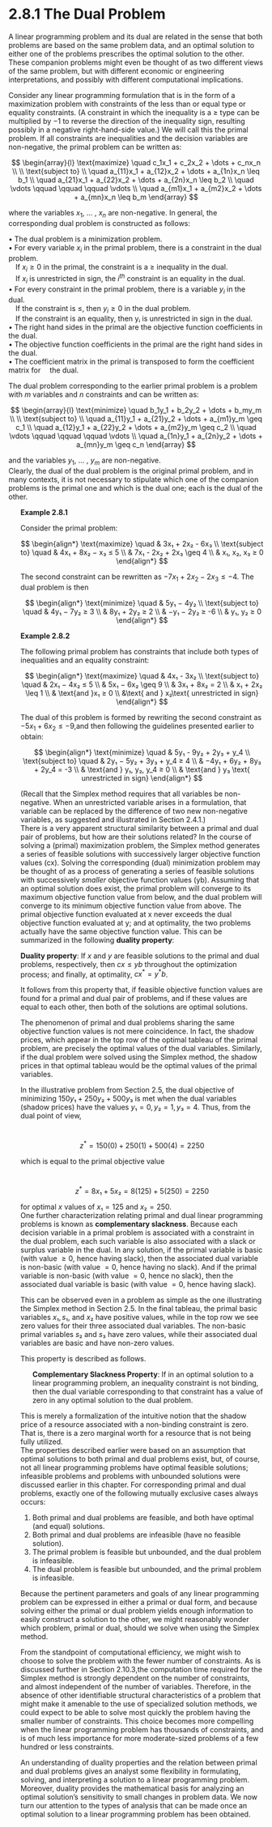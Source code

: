 # 2.8.1 The Dual Problem

A linear programming problem and its dual are related in the sense that both problems are based on the same problem data, and an optimal solution to either one of the problems prescribes the optimal solution to the other. These companion problems might even be thought of as two different views of the same problem, but with different economic or engineering interpretations, and possibly with different computational implications.

Consider any linear programming formulation that is in the form of a maximization problem with constraints of the less than or equal type or equality constraints. (A constraint in which the inequality is a ≥ type can be multiplied by −1 to reverse the direction of the inequality sign, resulting possibly in a negative right-hand-side value.) We will call this the primal problem. If all constraints are inequalities and the decision variables are
non-negative, the primal problem can be written as:

$$
\begin{array}{l}
\text{maximize} \quad c_1x_1 + c_2x_2 + \dots + c_nx_n \\
\\
\text{subject to} \\
\quad a_{11}x_1 + a_{12}x_2 + \dots + a_{1n}x_n \leq b_1 \\
\quad a_{21}x_1 + a_{22}x_2 + \dots + a_{2n}x_n \leq b_2 \\
\quad \vdots \qquad \qquad \qquad \vdots \\
\quad a_{m1}x_1 + a_{m2}x_2 + \dots + a_{mn}x_n \leq b_m
\end{array}
$$


where the variables $x_1$, $\dots$ , $x_n$ are non-negative.
In general, the corresponding dual problem is constructed as follows:


• The dual problem is a minimization problem. <br>
• For every variable $x_i$ in the primal problem, there is a constraint in the dual problem. <br> 
 If $x_i ≥ 0$ in the primal, the constraint is a ≥ inequality in the dual. <br> 
 If $x_i$ is unrestricted in sign, the $i^{th}$ constraint is an equality in the dual. <br> 
• For every constraint in the primal problem, there is a variable $y_i$ in the dual. <br> 
 If the constraint is ≤, then $y_i \geq 0$ in the dual problem. <br> 
 If the constraint is an equality, then yᵢ is unrestricted in sign in the dual. <br> 
• The right hand sides in the primal are the objective function coefficients in the dual. <br> 
• The objective function coefficients in the primal are the right hand sides in the dual. <br> 
• The coefficient matrix in the primal is transposed to form the coefficient matrix for 
 the dual. <br> 

The dual problem corresponding to the earlier primal problem is a problem with $m$ variables and $n$ constraints and can be written as:

$$
\begin{array}{l}
\text{minimize} \quad b_1y_1 + b_2y_2 + \dots + b_my_m \\
\\
\text{subject to} \\
\quad a_{11}y_1 + a_{21}y_2 + \dots + a_{m1}y_m \geq c_1 \\
\quad a_{12}y_1 + a_{22}y_2 + \dots + a_{m2}y_m \geq c_2 \\
\quad \vdots \qquad \qquad \qquad \vdots \\
\quad a_{1n}y_1 + a_{2n}y_2 + \dots + a_{mn}y_m \geq c_n
\end{array}
$$

and the variables $y_1$, $\dots$ , $y_m$ are non-negative. <br> 
Clearly, the dual of the dual problem is the original primal problem, and in many contexts, it is not necessary to stipulate which one of the companion problems is the primal one
and which is the dual one; each is the dual of the other.

<ul />

**Example 2.8.1**

Consider the primal problem:

$$
\begin{align*}
\text{maximize} \quad & 3x₁ + 2x₂ - 6x₃ \\
\text{subject to} \quad & 4x₁ + 8x₂ − x₃ ≤ 5 \\
& 7x₁ - 2x₂ + 2x₃ \geq 4 \\
& x₁, x₂, x₃ ≥ 0 
\end{align*}
$$


The second constraint can be rewritten as $−7x_1 + 2x_2 − 2x_3 ≤ −4$. The dual problem is
then

$$
\begin{align*}
\text{minimize} \quad & 5y₁ − 4y₂ \\
\text{subject to} \quad & 4y₁ − 7y₂ ≥ 3 \\
& 8y₁ + 2y₂ ≥ 2 \\
& −y₁ − 2y₂ ≥ -6 \\
& y₁, y₂ ≥ 0 
\end{align*}
$$

**Example 2.8.2**

The following primal problem has constraints that include both types of inequalities
and an equality constraint:

$$
\begin{align*}
\text{maximize} \quad & 4x₁ - 3x₂ \\
\text{subject to} \quad & 2x₁ − 4x₂ ≤ 5 \\
& 5x₁ − 6x₂ \geq 9 \\
& 3x₁ + 8x₂ = 2 \\
& x₁ + 2x₂ \leq 1 \\
& \text{and }x₁ ≥ 0 \\ 
&\text{ and } x₂\text{ unrestricted in sign} 
\end{align*}
$$


The dual of this problem is formed by rewriting the second constraint as $−5x_1 + 6x_2 ≤ −9$,and then following the guidelines presented earlier to obtain:

$$
\begin{align*}
\text{minimize} \quad & 5y₁ - 9y₂ + 2y₃ + y_4 \\
\text{subject to} \quad & 2y₁ − 5y₂ + 3y₃ + y_4 ≥ 4 \\
& −4y₁ + 6y₂ + 8y₃ + 2y_4 = -3 \\
& \text{and } y₁, y₂, y_4 ≥ 0 \\
& \text{and } y₃ \text{ unrestricted in sign}
\end{align*}
$$



(Recall that the Simplex method requires that all variables be non-negative. When an unrestricted variable arises in a formulation, that variable can be replaced by the difference of two new non-negative variables, as suggested and illustrated in Section 2.4.1.) <br>
There is a very apparent structural similarity between a primal and dual pair of problems, but how are their solutions related? In the course of solving a (primal) maximization problem, the Simplex method generates a series of feasible solutions with successively larger objective function values (cx). Solving the corresponding (dual) minimization problem may be thought of as a process of generating a series of feasible solutions with successively *smaller* objective function values (yb). Assuming that an optimal solution does exist, the primal problem will converge to its maximum objective function value from below, and the dual problem will converge to its minimum objective function value from above. The primal objective function evaluated at x never exceeds the dual objective function evaluated at y; and at optimality, the two problems actually have the same objective function value. This can be summarized in the following **duality property**:

**Duality property**: If $x$ and $y$ are feasible solutions to the primal and dual problems, respectively, then $cx ≤ yb$ throughout the optimization process; and finally, at optimality, $cx^* = y^*b$.

It follows from this property that, if feasible objective function values are found for a primal and dual pair of problems, and if these values are equal to each other, then both of the solutions are optimal solutions.

The phenomenon of primal and dual problems sharing the same objective function
values is not mere coincidence. In fact, the shadow prices, which appear in the top row of the optimal tableau of the primal problem, are precisely the optimal values of the dual variables. Similarly, if the dual problem were solved using the Simplex method, the shadow prices in that optimal tableau would be the optimal values of the primal variables.

In the illustrative problem from Section 2.5, the dual objective of minimizing
$150y₁ + 250y₂ + 500y₃$ is met when the dual variables (shadow prices) have the values $y₁ = 0, y₂ = 1, y₃ = 4$. Thus, from the dual point of view,

 $$ z^* = 150(0) + 250(1) + 500(4) = 2250 $$

which is equal to the primal objective value

 $$ z^* = 8x₁ + 5x₂ = 8(125) + 5(250) = 2250 $$

for optimal $x$ values of $x₁ = 125$ and $x₂ = 250$. <br> 
One further characterization relating primal and dual linear programming problems is known as **complementary slackness**. Because each decision variable in a primal problem is associated with a constraint in the dual problem, each such variable is also associated with a slack or surplus variable in the dual. In any solution, if the primal variable is basic (with value $≥ 0$, hence having slack), then the associated dual variable is non-basic (with value $= 0$, hence having no slack). And if the primal variable is non-basic (with value $= 0$, hence no slack), then the associated dual variable is basic (with value $= 0$, hence having slack).

This can be observed even in a problem as simple as the one illustrating the Simplex method in Section 2.5. In the final tableau, the primal basic variables $x₁, s₁$, and $x₂$ have positive values, while in the top row we see zero values for their three associated dual variables. The non-basic primal variables $s₂$ and $s₃$ have zero values, while their associated dual variables are basic and have non-zero values.

This property is described as follows.

<ul/>

**Complementary Slackness Property**: If in an optimal solution to a linear programming problem, an inequality constraint is not binding, then the dual variable corresponding to that constraint has a value of zero in any optimal solution to the dual problem. 
</ul>

This is merely a formalization of the intuitive notion that the shadow price of a resource associated with a non-binding constraint is zero. That is, there is a zero marginal worth for a resource that is not being fully utilized. <br>
The properties described earlier were based on an assumption that optimal solutions to both primal and dual problems exist, but, of course, not all linear programming problems have optimal feasible solutions; infeasible problems and problems with unbounded solutions were discussed earlier in this chapter. For corresponding primal and dual problems, exactly one of the following mutually exclusive cases always occurs:

1. Both primal and dual problems are feasible, and both have optimal (and equal) solutions.
2. Both primal and dual problems are infeasible (have no feasible solution).
3. The primal problem is feasible but unbounded, and the dual problem is infeasible.
4. The dual problem is feasible but unbounded, and the primal problem is infeasible.

Because the pertinent parameters and goals of any linear programming problem can be expressed in either a primal or dual form, and because solving either the primal or dual problem yields enough information to easily construct a solution to the other, we might reasonably wonder which problem, primal or dual, should we solve when using the Simplex method.

From the standpoint of computational efficiency, we might wish to choose to solve the problem with the fewer number of constraints. As is discussed further in Section 2.10.3,the computation time required for the Simplex method is strongly dependent on the number of constraints, and almost independent of the number of variables. Therefore, in the absence of other identifiable structural characteristics of a problem that might make it amenable to the use of specialized solution methods, we could expect to be able to solve most quickly the problem having the smaller number of constraints. This choice becomes more compelling when the linear programming problem has thousands of constraints, and is of much less importance for more moderate-sized problems of a few hundred or less constraints.

An understanding of duality properties and the relation between primal and dual
problems gives an analyst some flexibility in formulating, solving, and interpreting a solution to a linear programming problem. Moreover, duality provides the mathematical basis for analyzing an optimal solution’s sensitivity to small changes in problem data. We now turn our attention to the types of analysis that can be made once an optimal solution to a linear programming problem has been obtained.

</ul>
